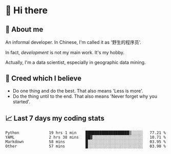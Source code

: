 # 👋 Hi there

## :speech_balloon: About me

An informal developer. In Chinese, I'm called it as '野生的程序员'.

In fact, _development_ is not my main work. It's my hobby.

Actually, I'm a data scientist, especially in geographic data mining.

## :see_no_evil: Creed which I believe

- Do one thing and do the best. That also means 'Less is more'.
- Do the thing until to the end. That also means 'Never forget why you started'.

## :chart_with_upwards_trend: Last 7 days my coding stats

<!--START_SECTION:waka-->

```text
Python             19 hrs 1 min    ███████████████████▒░░░░░   77.21 %
YAML               2 hrs 38 mins   ██▓░░░░░░░░░░░░░░░░░░░░░░   10.71 %
Markdown           58 mins         █░░░░░░░░░░░░░░░░░░░░░░░░   03.95 %
Other              57 mins         █░░░░░░░░░░░░░░░░░░░░░░░░   03.90 %
```

<!--END_SECTION:waka-->
